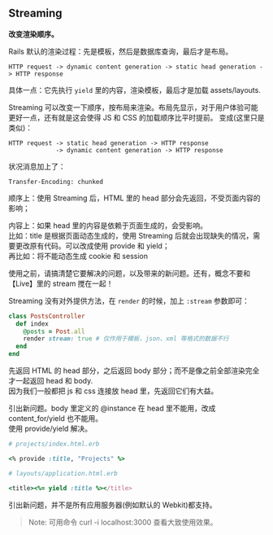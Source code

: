 ## Streaming

**改变渲染顺序。**

Rails 默认的渲染过程：先是模板，然后是数据库查询，最后才是布局。

```
HTTP request -> dynamic content generation -> static head generation -> HTTP response
```

具体一点：它先执行 `yield` 里的内容，渲染模板，最后才是加载 assets/layouts.

Streaming 可以改变一下顺序，按布局来渲染。布局先显示，对于用户体验可能更好一点，还有就是这会使得 JS 和 CSS 的加载顺序比平时提前。
变成(这里只是类似)：

```
HTTP request -> static head generation -> HTTP response
             -> dynamic content generation -> HTTP response
```

状况消息加上了：

```
Transfer-Encoding: chunked
```

顺序上：使用 Streaming 后，HTML 里的 head 部分会先返回，不受页面内容的影响；

内容上：如果 head 里的内容是依赖于页面生成的，会受影响。
<br>
比如：title 是根据页面动态生成的，使用 Streaming 后就会出现缺失的情况，需要更改原有代码。可以改成使用 provide 和 yield；
<br>
再比如：将不能动态生成 cookie 和 session

使用之前，请搞清楚它要解决的问题，以及带来的新问题。还有，概念不要和【Live】里的 stream 搅在一起！

Streaming 没有对外提供方法，在 `render` 的时候，加上 `:stream` 参数即可：

```ruby
class PostsController
  def index
    @posts = Post.all
    render stream: true # 仅作用于模板，json、xml 等格式的数据不行
  end
end
```

先返回 HTML 的 head 部分，之后返回 body 部分；而不是像之前全部渲染完全才一起返回 head 和 body.
<br>
因为我们一般都把 js 和 css 连接放 head 里，先返回它们有大益。

引出新问题。body 里定义的 @instance 在 head 里不能用，改成 content_for/yield 也不能用。
<br>
使用 provide/yield 解决。

```ruby
# projects/index.html.erb

<% provide :title, "Projects" %>
```

```ruby
# layouts/application.html.erb

<title><%= yield :title %></title>
```

引出新问题，并不是所有应用服务器(例如默认的 Webkit)都支持。

> Note: 可用命令 curl -i localhost:3000 查看大致使用效果。
